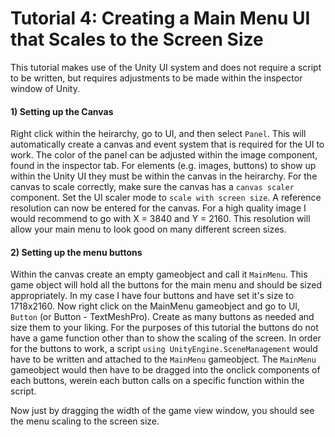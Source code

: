 # Tutorial 4: Creating a Main Menu UI that Scales to the Screen Size
This tutorial makes use of the Unity UI system and does not require a script to be written, but requires adjustments to be made within the inspector window of Unity.

#### 1) Setting up the Canvas
Right click within the heirarchy, go to UI, and then select `Panel`. This will automatically create a canvas and event system that is required for the UI to work.
The color of the panel can be adjusted within the image component, found in the inspector tab. 
For elements (e.g. images, buttons) to show up within the Unity UI they must be within the canvas in the heirarchy.
For the canvas to scale correctly, make sure the canvas has a `canvas scaler` component.
Set the UI scaler mode to `scale with screen size`.
A reference resolution can now be entered for the canvas. For a high quality image I would recommend to go with X = 3840 and Y = 2160. This resolution will allow your main menu to look good on many different screen sizes.

#### 2) Setting up the menu buttons
Within the canvas create an empty gameobject and call it `MainMenu`. This game object will hold all the buttons for the main menu and should be sized appropriately. In my case I have four buttons and have set it's size to 1718x2160.
Now right click on the MainMenu gameobject and go to UI, `Button` (or Button - TextMeshPro). Create as many buttons as needed and size them to your liking. For the purposes of this tutorial the buttons do not have a game function other than to show the scaling of the screen.
In order for the buttons to work, a script `using UnityEngine.SceneManagement` would have to be written and attached to the `MainMenu` gameobject. The `MainMenu` gameobject would then have to be dragged into the onclick components of each buttons, werein each button calls on a specific function within the script.

Now just by dragging the width of the game view window, you should see the menu scaling to the screen size.
